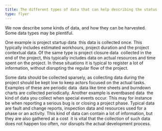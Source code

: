 ```yaml
---
title: The different types of data that can help describing the status and quality of a project
type: flyer
---
```

We now describe some kinds of data, and how they can be harvested. Some data types may be
plentiful. 

One example is project startup data ­ this data is collected once. This typically includes estimated work­hours, project duration and the project contextual data. Of the same type is project closure data ­ collected in the end of the project, this typically includes data on actual resources and time spent on the project. In these situations it is typical to register a lot of information, without disrupting the regular flow of the project. 

Some data should be collected sparsely, as collecting data during the project should be kept low to keep actors focused on the actual tasks. Examples of these are periodic data ­ data like time sheets and burn­down charts are collected periodically. Another example is event­based data ­ the kind of data you collect when special events occur. This may for instance be when reporting a serious bug is or closing a project phase. Typical data are fault and change reports, inspection data and resources used for a phase or an activity. This kind of data can contain a lot of information, but they are also gathered at a cost ­ it is vital that the collection of such data does not happen too often, nor disrupts the actual development process.